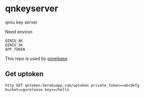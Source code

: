 # qnkeyserver
qiniu key server

Need environ

	QINIU_AK
	QINIU_SK
	APP_TOKEN

This repo is used by [gorelease](https://github.com/gorelease/gorelease)

## Get uptoken

	http GET qntoken.herokuapp.com/uptoken private_token==abcdefg bucket==gorelease key==/hello
